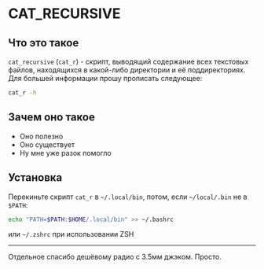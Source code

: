 # CAT_RECURSIVE

## Что это такое
`cat_recursive` (`cat_r`) - скрипт, выводящий содержание всех текстовых файлов, находящихся в какой-либо директории и её поддиректориях. Для большей информации прошу прописать следующее:
```bash
cat_r -h
```

## Зачем оно такое
- Оно полезно
- Оно существует
- Ну мне уже разок помогло

## Установка
Перекиньте скрипт `cat_r` в `~/.local/bin`, потом, если `~/local/.bin` не в `$PATH`:
```bash
echo "PATH=$PATH:$HOME/.local/bin" >> ~/.bashrc
```
или `~/.zshrc` при использовании ZSH

---
Отдельное спасибо дешёвому радио с 3.5мм джэком. Просто.

